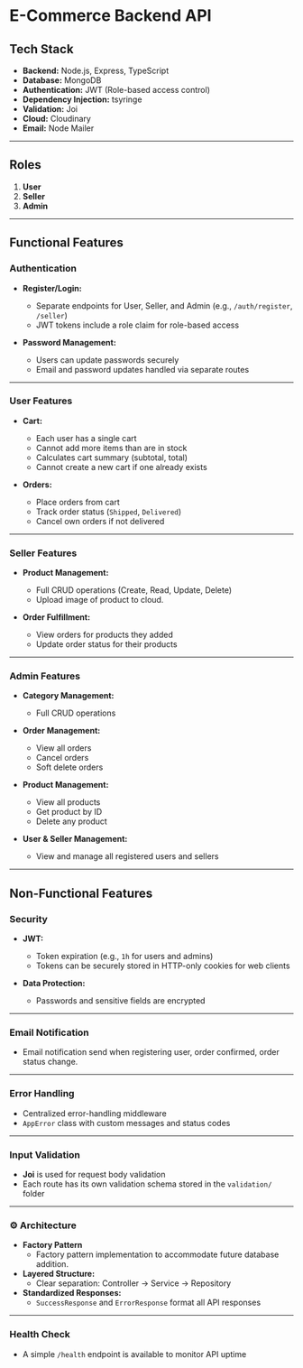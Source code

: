 # E-Commerce Backend API

## Tech Stack

- **Backend:** Node.js, Express, TypeScript  
- **Database:** MongoDB  
- **Authentication:** JWT (Role-based access control)  
- **Dependency Injection:** tsyringe  
- **Validation:** Joi  
- **Cloud:** Cloudinary
- **Email:** Node Mailer

---

## Roles

1. **User**  
2. **Seller**  
3. **Admin**

---

## Functional Features

### Authentication

- **Register/Login:**
  - Separate endpoints for User, Seller, and Admin (e.g., `/auth/register`, `/seller`)
  - JWT tokens include a role claim for role-based access

- **Password Management:**
  - Users can update passwords securely
  - Email and password updates handled via separate routes

---

### User Features

- **Cart:**
  - Each user has a single cart
  - Cannot add more items than are in stock
  - Calculates cart summary (subtotal, total)
  - Cannot create a new cart if one already exists

- **Orders:**
  - Place orders from cart
  - Track order status (`Shipped`, `Delivered`)
  - Cancel own orders if not delivered

---

### Seller Features

- **Product Management:**
  - Full CRUD operations (Create, Read, Update, Delete)
  - Upload image of product to cloud.

- **Order Fulfillment:**
  - View orders for products they added
  - Update order status for their products

---

### Admin Features

- **Category Management:**
  - Full CRUD operations

- **Order Management:**
  - View all orders
  - Cancel orders
  - Soft delete orders

- **Product Management:**
  - View all products
  - Get product by ID
  - Delete any product

- **User & Seller Management:**
  - View and manage all registered users and sellers

---

## Non-Functional Features

### Security

- **JWT:**
  - Token expiration (e.g., `1h` for users and admins)
  - Tokens can be securely stored in HTTP-only cookies for web clients

- **Data Protection:**
  - Passwords and sensitive fields are encrypted

---

### Email Notification

- Email notification send when registering user, order confirmed, order status change.

---

### Error Handling

- Centralized error-handling middleware
- `AppError` class with custom messages and status codes

---

### Input Validation

- **Joi** is used for request body validation
- Each route has its own validation schema stored in the `validation/` folder

---

### ⚙️ Architecture

- **Factory Pattern**
  - Factory pattern implementation to accommodate future database addition.
- **Layered Structure:**
  - Clear separation: Controller → Service → Repository
- **Standardized Responses:**
  - `SuccessResponse` and `ErrorResponse` format all API responses

---

### Health Check

- A simple `/health` endpoint is available to monitor API uptime
